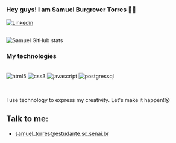 ### Hey guys! I am Samuel Burgrever Torres 👋😖



[![Linkedin](https://img.shields.io/badge/LinkedIn-0077B5?style=for-the-badge&logo=linkedin&logoColor=white)](https://www.linkedin.com/in/samuel-burgrever-torres-355487281/)

##

![Samuel GitHub stats](https://github-readme-stats.vercel.app/api?username=SamuelBurgrever&show_icons=true&theme=highcontrast)


### My technologies


<div style="display: inline_block"></br>
    <img align="center" alt="html5" src="https://img.shields.io/badge/HTML5-E34F26?style=for-the-badge&logo=html5&logoColor=white" />
    <img align="center" alt="css3" src="https://img.shields.io/badge/CSS3-1572B6?style=for-the-badge&logo=css3&logoColor=white" />
    <img align="center" alt="javascript" src="https://img.shields.io/badge/JavaScript-F7DF1E?style=for-the-badge&logo=javascript&logoColor=black" />
    <img align="center" alt="postgressql" src="https://img.shields.io/badge/PostgreSQL-316192?style=for-the-badge&logo=postgresql&logoColor=white" />
    
 </div></br>

 ##

I use technology to express my creativity. Let's make it happen!😵
    
## Talk to me:
- samuel_torres@estudante.sc.senai.br
